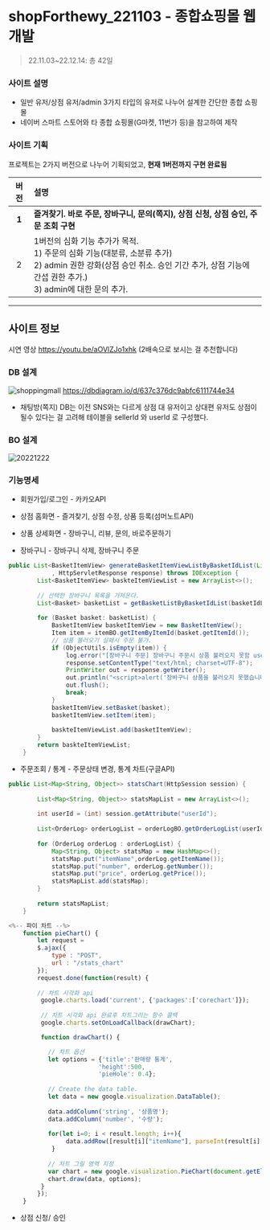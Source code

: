 # shopForthewy_221103 - 종합쇼핑몰 웹 개발
> 22.11.03~22.12.14: 총 42일

### 사이트 설명
* 일반 유저/상점 유저/admin 3가지 타입의 유저로 나누어 설계한 간단한 종합 쇼핑몰
* 네이버 스마트 스토어와 타 종합 쇼핑몰(G마켓, 11번가 등)을 참고하여 제작

### 사이트 기획
프로젝트는 2가지 버전으로 나누어 기획되었고, **현재 1버전까지 구현 완료됨**

|버전|설명|
|:------:|:---|
|**1**|**즐겨찾기. 바로 주문, 장바구니, 문의(쪽지), 상점 신청, 상점 승인, 주문 조회 구현**| 
|2|1버전의 심화 기능 추가가 목적. <br>1) 주문의 심화 기능(대분류, 소분류 추가) <br>2) admin 권한 강화(상점 승인 취소. 승인 기간 추가, 상점 기능에 간섭 권한 추가.) <br>3) admin에 대한 문의 추가. |

----
## 사이트 정보
시연 영상
https://youtu.be/aOVlZJo1xhk (2배속으로 보시는 걸 추천합니다)

### DB 설계

![shoppingmall](https://user-images.githubusercontent.com/111281659/209073153-7ad18236-e7d0-440c-b2e5-bb94a73afb39.png)
https://dbdiagram.io/d/637c376dc9abfc6111744e34  

-  채팅방(쪽지) DB는 이전 SNS와는 다르게 상점 대 유저이고 상대편 유저도 상점이 될수 있다는 걸 고려해 테이블을 sellerId 와 userId 로 구성했다.


### BO 설계
![20221222](https://user-images.githubusercontent.com/111281659/209073840-33d974ec-4c7c-4130-8ebf-e6adae6823c5.png)

### 기능명세
* 회원가입/로그인 - 카카오API
* 상점 홈화면 - 즐겨찾기, 상점 수정, 상품 등록(섬머노트API)
* 상품 상세화면 - 장바구니, 리뷰, 문의, 바로주문하기

* 장바구니 - 장바구니 삭제, 장바구니 주문
``` JAVA
public List<BasketItemView> generateBasketItemViewListByBasketIdList(List<Integer> basketIdList
			, HttpServletResponse response) throws IOException {
		List<BasketItemView> baskteItemViewList = new ArrayList<>();
		
		// 선택한 장바구니 목록을 가져온다.
		List<Basket> basketList = getBasketListByBasketIdList(basketIdList);
		
		for (Basket basket: basketList) {
			BasketItemView basketItemView = new BasketItemView();
			Item item = itemBO.getItemByItemId(basket.getItemId());
			// 상품 불러오기 실패시 주문 불가.
			if (ObjectUtils.isEmpty(item)) {
				log.error("[장바구니 주문] 장바구니 주문시 상품 불러오지 못함 userId:{},itemId:{}", basket.getUserId(), basket.getItemId());
				response.setContentType("text/html; charset=UTF-8");
				PrintWriter out = response.getWriter();
				out.println("<script>alert('장바구니 상품을 불러오지 못했습니다'); history.go(-1);</script>");
				out.flush(); 
				break;
			}
			basketItemView.setBasket(basket);
			basketItemView.setItem(item);
			
			baskteItemViewList.add(basketItemView);
		}
		return baskteItemViewList;
	}
```
* 주문조회 / 통계 - 주문상태 변경, 통계 차트(구글API)
``` JAVA
public List<Map<String, Object>> statsChart(HttpSession session) {
		
		List<Map<String, Object>> statsMapList = new ArrayList<>();
		
		int userId = (int) session.getAttribute("userId");
		
		List<OrderLog> orderLogList = orderLogBO.getOrderLogList(userId);
		
		for (OrderLog orderLog : orderLogList) {
			Map<String, Object> statsMap = new HashMap<>();
			statsMap.put("itemName",orderLog.getItemName());
			statsMap.put("number", orderLog.getNumber());
			statsMap.put("price", orderLog.getPrice());
			statsMapList.add(statsMap);
		}
		
		return statsMapList;
	}
```
``` JAVASCRIPT
<%-- 파이 차트 --%> 
	function pieChart() {
		let request = 
		$.ajax({
			type : "POST",
			url : "/stats_chart"
        });   
		request.done(function(result) {
		
   	  	// 차트 시각화 api
    	 google.charts.load('current', {'packages':['corechart']});
	
	     // 차트 시각화 api 완료후 차트그리는 함수 콜백
	     google.charts.setOnLoadCallback(drawChart);

    	 function drawChart() {

	       // 차트 옵션
	       let options = {'title':'판매량 통계',
             	         'height':500,
             	         'pieHole': 0.4};
       
	       // Create the data table.
	       let data = new google.visualization.DataTable();
       
	       data.addColumn('string', '상품명');
	       data.addColumn('number', '수량');
	
	       for(let i=0; i < result.length; i++){
				data.addRow([result[i]["itemName"], parseInt(result[i]["number"])]);
			} 
         
	       // 차트 그릴 영역 지정
	       var chart = new google.visualization.PieChart(document.getElementById('chartPie'));
	       chart.draw(data, options);
    	 }
		});
	}
```
* 상점 신청/ 승인 
